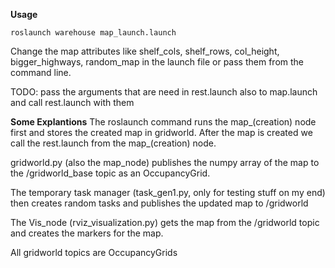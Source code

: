 **Usage** 

```
roslaunch warehouse map_launch.launch
```


Change the map attributes like shelf_cols, shelf_rows, col_height, bigger_highways, random_map in the launch file
or pass them from the command line.



TODO: pass the arguments that are need in rest.launch also to map.launch and call rest.launch with them

**Some Explantions**
The roslaunch command runs the map_(creation) node first and stores the created map in gridworld.
After the map is created we call the rest.launch from the map_(creation) node.

gridworld.py (also the map_node) publishes the numpy array of the map to the /gridworld_base topic as an OccupancyGrid.

The temporary task manager (task_gen1.py, only for testing stuff on my end) then creates random tasks and publishes the updated map to /gridworld

The Vis_node (rviz_visualization.py) gets the map from the /gridworld topic and creates the markers for the map.

All gridworld topics are OccupancyGrids



